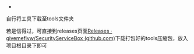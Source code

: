 - 

自行将工具下载至tools文件夹

若是信得过，可直接到releases页面[Releases · givemefivw/SecurityServiceBox (github.com)](https://github.com/givemefivw/SecurityServiceBox/releases)下载打包好的tools压缩包，放入项目根目录下即可

